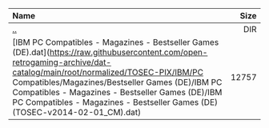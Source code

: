 |Name|Size|
|:---|---:|
|[..](../index.html)|DIR|
|[IBM PC Compatibles - Magazines - Bestseller Games (DE).dat](https://raw.githubusercontent.com/open-retrogaming-archive/dat-catalog/main/root/normalized/TOSEC-PIX/IBM/PC Compatibles/Magazines/Bestseller Games (DE)/IBM PC Compatibles - Magazines - Bestseller Games (DE)/IBM PC Compatibles - Magazines - Bestseller Games (DE) (TOSEC-v2014-02-01_CM).dat)|12757|
